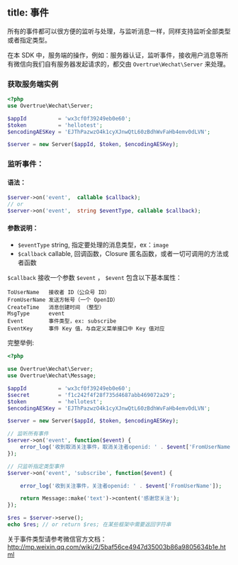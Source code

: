 title: 事件
---

所有的事件都可以很方便的监听与处理，与监听消息一样，同样支持监听全部类型或者指定类型。


在本 SDK 中，服务端的操作，例如：服务器认证，监听事件，接收用户消息等所有微信向我们自有服务器发起请求的，都交由 `Overtrue\Wechat\Server` 来处理。

### 获取服务端实例

```php
<?php
use Overtrue\Wechat\Server;

$appId          = 'wx3cf0f39249eb0e60';
$token          = 'hellotest';
$encodingAESKey = 'EJThPazwzO4k1cyXJnwQtL60zBdhWvFaHb4emv0dLVN';

$server = new Server($appId, $token, $encodingAESKey);
```

### 监听事件：

#### 语法：

```php
$server->on('event',  callable $callback);
// or
$server->on('event',  string $eventType, callable $callback);
```

#### 参数说明：

- `$eventType` string, 指定要处理的消息类型，ex：`image`
- `$callback` callable, 回调函数，Closure 匿名函数，或者一切可调用的方法或者函数

`$callback` 接收一个参数 `$event` ， `$event` 包含以下基本属性：

    ToUserName   接收者 ID（公众号 ID）
    FromUserName 发送方帐号（一个 OpenID）
    CreateTime   消息创建时间 （整型）
    MsgType      event
    Event        事件类型，ex: subscribe
    EventKey     事件 Key 值，与自定义菜单接口中 Key 值对应

完整举例:

```php
<?php

use Overtrue\Wechat\Server;
use Overtrue\Wechat\Message;

$appId          = 'wx3cf0f39249eb0e60';
$secret         = 'f1c242f4f28f735d4687abb469072a29';
$token          = 'hellotest';
$encodingAESKey = 'EJThPazwzO4k1cyXJnwQtL60zBdhWvFaHb4emv0dLVN';

$server = new Server($appId, $token, $encodingAESKey);

// 监听所有事件
$server->on('event', function($event) {
    error_log('收到取消关注事件，取消关注者openid: ' . $event['FromUserName']);
});

// 只监听指定类型事件
$server->on('event', 'subscribe', function($event) {

    error_log('收到关注事件，关注者openid: ' . $event['FromUserName']);

    return Message::make('text')->content('感谢您关注');
});

$res = $server->serve();
echo $res; // or return $res; 在某些框架中需要返回字符串
```

关于事件类型请参考微信官方文档：http://mp.weixin.qq.com/wiki/2/5baf56ce4947d35003b86a9805634b1e.html